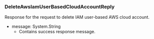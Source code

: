 ### DeleteAwsIamUserBasedCloudAccountReply
Response for the request to delete IAM user-based AWS cloud account.

- message: System.String
  - Contains success response message.

